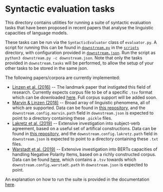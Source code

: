 # Syntactic evaluation tasks
This directory contains utilities for running a suite of syntactic evaluation tasks that have been proposed in recent papers that analyse the linguistic capacities of language models.

These tasks can be run via the `SyntacticEvaluator` class of `evaluator.py`. A script for running this can be found in [`downstream.py`](https://github.com/i-machine-think/diagnnose/blob/master/scripts/downstream.py) in the [`scripts`](https://github.com/i-machine-think/diagnnose/blob/master/scripts) directory, with configuration provided in [`downstream.json`](https://github.com/i-machine-think/diagnnose/blob/master/scripts/downstream.json). Run the script as `python3 downstream.py -c downstream.json`. Note that only the tasks provided in `downstream.tasks` will be performed, to allow the setup of your other tasks to be stored in the same json.

The following papers/corpora are currently implemented:
- [Linzen et al. (2016)](https://arxiv.org/pdf/1611.01368.pdf) -- The landmark paper that instigated this field of research. Currently expects corpus file to be of a specific `.tsv` format which can be downloaded [here](https://www.dropbox.com/s/ajvj9ackil18ps0/1attr_sample.tsv?dl=0). Full corpus support will be added soon.
- [Marvin & Linzen (2018)](https://arxiv.org/pdf/1808.09031.pdf) -- Broad array of linguistic phenomena, all of which are supported. Data can be found in [this repository](https://github.com/BeckyMarvin/LM_syneval/tree/master/data/templates), and the `downstream.config.marvin.path` field in `downstream.json` is expected to point to a directory containing these `.pickle` files.
- [Lakretz et al. (2019)](https://www.aclweb.org/anthology/N19-1002.pdf) -- Extensive investigation into subject-verb agreement, based on a useful set of artifical constructions. Data can be found in [this repository](https://github.com/FAIRNS/Number_and_syntax_units_in_LSTM_LMs/tree/master/datasets/NA_tasks), and the `downstream.config.lakretz.path` field in `downstream.json` is expected to point to a directory containing these `.txt` files.
- [Warstadt et al. (2019)](https://arxiv.org/pdf/1909.02597.pdf) -- Extensive investigation into BERTs capacities of handling Negative Polarity Items, based on a richly constructed corpus. Data can be found [here](https://alexwarstadt.files.wordpress.com/2019/08/npi_lincensing_data.zip), which contains a `.tsv` towards which `downstream.config.warstadt.path` in `downstream.json` is expected to point.

An explanation on how to run the suite is provided in the documentation [here](https://diagnnose.readthedocs.io/en/latest/scripts.downstream.html).
